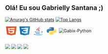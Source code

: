   ## Olá! Eu sou Gabrielly Santana ;) 
 
[![Anurag's GitHub stats](https://github-readme-stats.vercel.app/api?username=Gabix008&show_icons=true&theme=radical)](https://github.com/Gabix008/github-readme-stats)
[![Top Langs](https://github-readme-stats.vercel.app/api/top-langs/?username=Gabix008&layout=compact&show_icons=true&theme=radical)](https://github.com/Gabix008/github-readme-stats)

<div>
 <img align="center" alt="Gabix-HTML" height="30" width="40" src="https://raw.githubusercontent.com/devicons/devicon/master/icons/html5/html5-original.svg">
 <img align="center" alt="Gabix-CSS" height="30" width="40" src="https://raw.githubusercontent.com/devicons/devicon/master/icons/css3/css3-original.svg">
 <img align="center" alt="Gabix-JAVA" height="30" width="40" src="https://github.com/devicons/devicon/blob/master/icons/java/java-original.svg">
 <img align="center" alt="Gabix-Python" height="30" width="40" src="https://raw.githubusercontent.com/devicons/devicon/master/icons/python/python-original.svg">
   <img align="center" alt="Gabix-Python" height="30" width="40" src="https://upload.wikimedia.org/wikipedia/commons/6/6a/JavaScript-logo.png">
 </div>
 
##
  <a href="https://instagram.com/gabri3llysantana" target="_blank"><img src="https://img.shields.io/badge/-Instagram-%23E4405F?style=for-the-badge&logo=instagram&logoColor=white" target="_blank"></a>
  <a href="https://discord.gg/gabix#8120" target="_blank"><img src="https://img.shields.io/badge/Discord-7289DA?style=for-the-badge&logo=discord&logoColor=white" target="_blank"></a> 
  <a href = "mailto: gabriellysantana583@gmail.com"><img src="https://img.shields.io/badge/-Gmail-%23333?style=for-the-badge&logo=gmail&logoColor=white" target="_blank"></a>
  <a href="https://linkedin.com/in/gabriellysbarbosa" target="_blank"><img src="https://img.shields.io/badge/-LinkedIn-%230077B5?style=for-the-badge&logo=linkedin&logoColor=white" target="_blank"></a>
  
